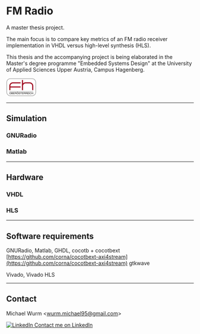 # FM Radio

A master thesis project.

The main focus is to compare key metrics of an FM radio receiver implementation in VHDL versus high-level synthesis (HLS).

This thesis and the accompanying project is being elaborated in the Master's degree programme "Embedded Systems Design" at the University of Applied Sciences Upper Austria, Campus Hagenberg.

[![FH Hagenberg Logo][1]][2]

----

## Simulation

### GNURadio

### Matlab

----

## Hardware

### VHDL

### HLS

----

## Software requirements

 GNURadio,
 Matlab,
 GHDL,
 cocotb + cocotbext [https://github.com/corna/cocotbext-axi4stream](https://github.com/corna/cocotbext-axi4stream)
 gtkwave

 Vivado,
 Vivado HLS

----

## Contact

Michael Wurm <<wurm.michael95@gmail.com>>

[![LinkedIn](https://i.stack.imgur.com/gVE0j.png) Contact me on LinkedIn](https://www.linkedin.com/in/michael-wurm/)

[1]: doc/img/fhooe-logo-small.png
[2]: https://www.fh-ooe.at/en/hagenberg-campus/studiengaenge/master/embedded-systems-design/
